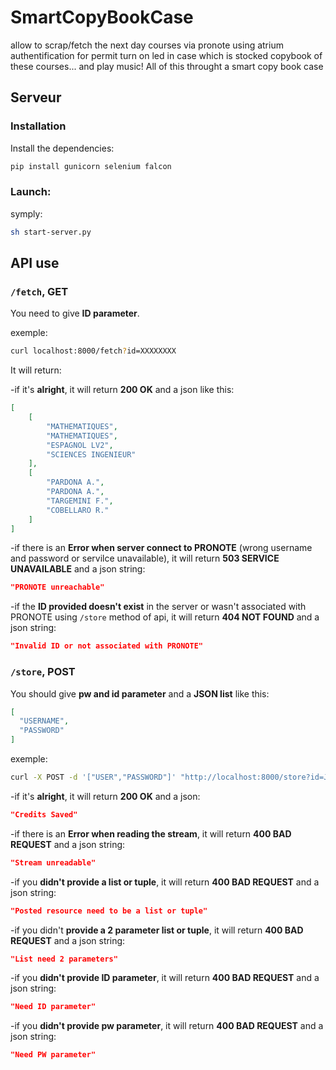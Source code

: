 # SmartCopyBookCase
allow to scrap/fetch the next day courses via pronote using atrium authentification for permit turn on led in case which is stocked copybook of these courses... and play music! 
All of this throught a smart copy book case

## Serveur

### Installation

Install the dependencies:

```bash
pip install gunicorn selenium falcon
```
### Launch:

symply:

```bash
sh start-server.py
```

## API use

### `/fetch`, GET

You need to give __ID parameter__.

exemple:

```bash
curl localhost:8000/fetch?id=XXXXXXXX
```

It will return:

-if it's __alright__, it will return __200 OK__ and a json like this:

```json
[
    [
        "MATHEMATIQUES",
        "MATHEMATIQUES",
        "ESPAGNOL LV2",
        "SCIENCES INGENIEUR"
    ],
    [
        "PARDONA A.",
        "PARDONA A.",
        "TARGEMINI F.",
        "COBELLARO R."
    ]
]
```

-if there is an __Error when server connect to PRONOTE__ (wrong username and password or servilce unavailable), it will return __503 SERVICE UNAVAILABLE__ and a json string:

```json
"PRONOTE unreachable"
```

-if the __ID provided doesn't exist__ in the server or wasn't associated with PRONOTE using `/store` method of api, it will return __404 NOT FOUND__ and a json string:

```json
"Invalid ID or not associated with PRONOTE"
```

### `/store`, POST

You should give __pw and id parameter__ and a __JSON list__ like this:

```json
[
  "USERNAME",
  "PASSWORD"
]
```

exemple:

```bash
curl -X POST -d '["USER","PASSWORD"]' "http://localhost:8000/store?id=JBHP0QVX&pw=ZXPJC3HA"

```

-if it's __alright__, it will return __200 OK__ and a json:
```json
"Credits Saved"
```

-if there is an __Error when reading the stream__, it will  return __400 BAD REQUEST__ and a json string:

```json
"Stream unreadable"
```

-if you __didn't provide a list or tuple__, it will  return __400 BAD REQUEST__ and a json string:

```json
"Posted resource need to be a list or tuple"
```

-if you didn't __provide a 2 parameter list or tuple__, it will  return __400 BAD REQUEST__ and a json string:

```json
"List need 2 parameters"
```

-if you __didn't provide ID parameter__, it will  return __400 BAD REQUEST__ and a json string:

```json
"Need ID parameter"
```

-if you __didn't provide pw parameter__, it will  return __400 BAD REQUEST__ and a json string:

```json
"Need PW parameter"
```
